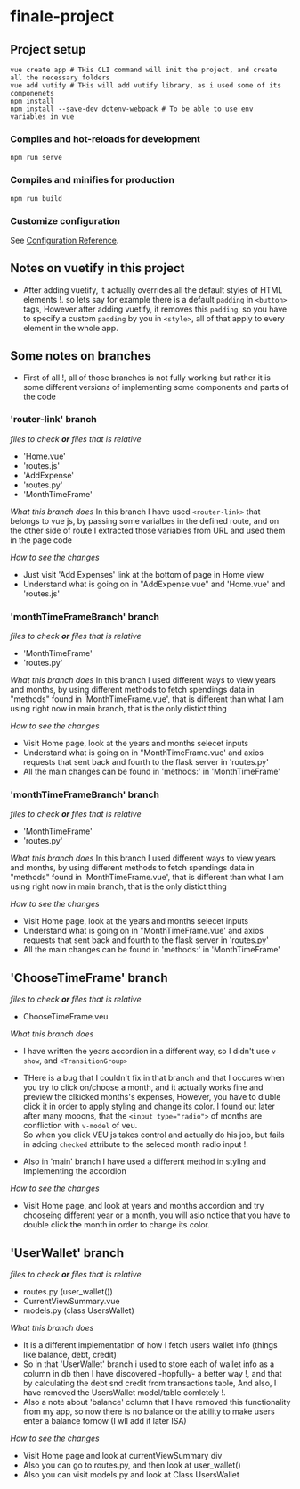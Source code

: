 # finale-project

## Project setup

```
vue create app # THis CLI command will init the project, and create all the necessary folders
vue add vutify # THis will add vutify library, as i used some of its componenets
npm install
npm install --save-dev dotenv-webpack # To be able to use env variables in vue

```


### Compiles and hot-reloads for development
```
npm run serve
```

### Compiles and minifies for production
```
npm run build
```

### Customize configuration
See [Configuration Reference](https://cli.vuejs.org/config/).



## Notes on vuetify in this project

- After adding vuetify, it actually overrides all the default styles of HTML elements !. so lets say for example there is a default `padding` in `<button>` tags, However after adding vuetify, it removes this `padding`, so you have to specify a custom `padding` by you in `<style>`, all of that apply to every element in the whole app.
## Some notes on branches
- First of all !, all of those branches is not fully working but rather it is some different versions of implementing some components and parts of the code   

### 'router-link' branch
*files to check **or** files that is relative*
- 'Home.vue'
- 'routes.js'
- 'AddExpense'
- 'routes.py'
- 'MonthTimeFrame'

*What this branch does*
In this branch I have used `<router-link>` that belongs to vue js, by passing some varialbes in the defined route, and on the other side of route I extracted those variables from URL and used them in the page code

*How to see the changes*
- Just visit 'Add Expenses' link at the bottom of page in Home view  
- Understand what is going on in "AddExpense.vue" and 'Home.vue' and 'routes.js'

### 'monthTimeFrameBranch' branch
*files to check **or** files that is relative*
- 'MonthTimeFrame'
- 'routes.py'

*What this branch does*
In this branch I used different ways to view years and months, by using different methods to fetch spendings data in "methods" found in 'MonthTimeFrame.vue', that is different than what I am using right now in main branch, that is the only distict thing   

*How to see the changes*
- Visit Home page, look at the years and months selecet inputs
- Understand what is going on in "MonthTimeFrame.vue' and axios requests that sent back and fourth to the flask server in 'routes.py'
- All the main changes can be found in 'methods:' in 'MonthTimeFrame'
### 'monthTimeFrameBranch' branch
*files to check **or** files that is relative*
- 'MonthTimeFrame'
- 'routes.py'

*What this branch does*
In this branch I used different ways to view years and months, by using different methods to fetch spendings data in "methods" found in 'MonthTimeFrame.vue', that is different than what I am using right now in main branch, that is the only distict thing   

*How to see the changes*
- Visit Home page, look at the years and months selecet inputs
- Understand what is going on in "MonthTimeFrame.vue' and axios requests that sent back and fourth to the flask server in 'routes.py'
- All the main changes can be found in 'methods:' in 'MonthTimeFrame'  

## 'ChooseTimeFrame' branch 

*files to check **or** files that is relative*
- ChooseTimeFrame.veu

*What this branch does*
- I have written the years accordion in a different way, so I didn't use `v-show`, and `<TransitionGroup>`
- THere is a bug that I couldn't fix in that branch and that I occures when you try to click on/choose a month, and it actually works fine and preview the clkicked months's expenses, However, you have to diuble click it in order to apply styling and change its color.
I found out later after many mooons, that the `<input type="radio">` of months are confliction with `v-model` of veu.  
So when you click VEU js takes control and actually do his job, but fails in adding `checked` attribute to the seleced month radio input !.  

- Also in 'main' branch I have used a different method in styling and Implementing the accordion 

*How to see the changes*
- Visit Home page, and look at years and months accordion and try chooseing different year or a month, you will aslo notice that you have to double click the month in order to change its color.

## 'UserWallet' branch 

*files to check **or** files that is relative*
- routes.py (user_wallet())
- CurrentViewSummary.vue
- models.py (class UsersWallet)

*What this branch does*
- It is a different implementation of how I fetch users wallet info (things like balance, debt, credit)
- So in that 'UserWallet' branch i used to store each of wallet info as a column in db then I have discovered -hopfully- a better way !, and that by calculating the debt snd credit from transactions table, And also, I have removed the UsersWallet model/table comletely !.
- Also a note about 'balance' column that I have removed this functionality from my app, so now there is no balance or the ability to make users enter a balance  fornow (I wll add it later ISA) 


*How to see the changes*
- Visit Home page and look at currentViewSummary div
- Also you can go to routes.py, and then look at user_wallet()
- Also you can visit models.py and look at Class UsersWallet

